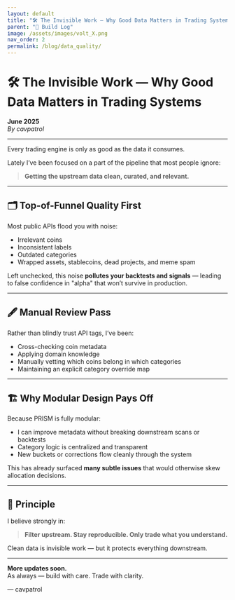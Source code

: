 ```yaml
---
layout: default
title: "🛠️ The Invisible Work — Why Good Data Matters in Trading Systems"
parent: "🧠 Build Log"
image: /assets/images/volt_X.png
nav_order: 2
permalink: /blog/data_quality/ 
---
```


# 🛠️ The Invisible Work — Why Good Data Matters in Trading Systems

**June 2025**  
_By cavpatrol_

---

Every trading engine is only as good as the data it consumes.

Lately I’ve been focused on a part of the pipeline that most people ignore:

> **Getting the upstream data clean, curated, and relevant.**

---

## 🗂️ Top-of-Funnel Quality First

Most public APIs flood you with noise:

- Irrelevant coins
- Inconsistent labels
- Outdated categories
- Wrapped assets, stablecoins, dead projects, and meme spam

Left unchecked, this noise **pollutes your backtests and signals** — leading to false confidence in "alpha" that won’t survive in production.

---

## 🖋️ Manual Review Pass

Rather than blindly trust API tags, I’ve been:

- Cross-checking coin metadata  
- Applying domain knowledge  
- Manually vetting which coins belong in which categories  
- Maintaining an explicit category override map  

---

## 🏗️ Why Modular Design Pays Off

Because PRISM is fully modular:

- I can improve metadata without breaking downstream scans or backtests  
- Category logic is centralized and transparent  
- New buckets or corrections flow cleanly through the system  

This has already surfaced **many subtle issues** that would otherwise skew allocation decisions.

---

## 🎯 Principle

I believe strongly in:

> **Filter upstream. Stay reproducible. Only trade what you understand.**

Clean data is invisible work — but it protects everything downstream.

---

**More updates soon.**  
As always — build with care. Trade with clarity.

–– cavpatrol
